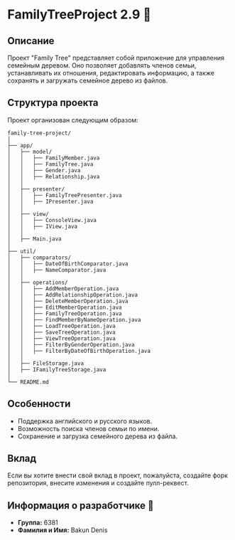 # FamilyTreeProject 2.9 🌳

## Описание

Проект "Family Tree" представляет собой приложение для управления семейным деревом. Оно позволяет добавлять членов семьи, устанавливать их отношения, редактировать информацию, а также сохранять и загружать семейное дерево из файлов.

## Структура проекта

Проект организован следующим образом:



```
family-tree-project/
│
├── app/
│   ├── model/
│   │   ├── FamilyMember.java
│   │   ├── FamilyTree.java
│   │   ├── Gender.java
│   │   ├── Relationship.java
│   │
│   ├── presenter/
│   │   ├── FamilyTreePresenter.java
│   │   ├── IPresenter.java
│   │
│   ├── view/
│   │   ├── ConsoleView.java
│   │   ├── IView.java
│   │
│   ├── Main.java
│
├── util/
│   ├── comparators/
│   │   ├── DateOfBirthComparator.java
│   │   ├── NameComparator.java
│   │
│   ├── operations/
│   │   ├── AddMemberOperation.java
│   │   ├── AddRelationshipOperation.java
│   │   ├── DeleteMemberOperation.java
│   │   ├── EditMemberOperation.java
│   │   ├── FamilyTreeOperation.java
│   │   ├── FindMemberByNameOperation.java
│   │   ├── LoadTreeOperation.java
│   │   ├── SaveTreeOperation.java
│   │   ├── ViewTreeOperation.java
│   │   ├── FilterByGenderOperation.java
│   │   ├── FilterByDateOfBirthOperation.java
│   │
│   ├── FileStorage.java
│   ├── IFamilyTreeStorage.java
│
└── README.md
```
## Особенности

- Поддержка английского и русского языков.
- Возможность поиска членов семьи по имени.
- Сохранение и загрузка семейного дерева из файла.

## Вклад

Если вы хотите внести свой вклад в проект, пожалуйста, создайте форк репозитория, внесите изменения и создайте пулл-реквест.

## Информация о разработчике 👤

- **Группа:** 6381
- **Фамилия и Имя:** Bakun Denis

